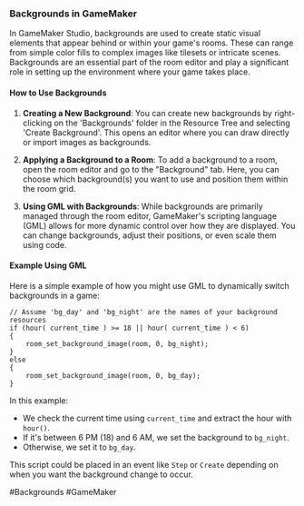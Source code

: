 ### Backgrounds in GameMaker

In GameMaker Studio, backgrounds are used to create static visual elements that appear behind or within your game's rooms. These can range from simple color fills to complex images like tilesets or intricate scenes. Backgrounds are an essential part of the room editor and play a significant role in setting up the environment where your game takes place.

#### How to Use Backgrounds

1. **Creating a New Background**: You can create new backgrounds by right-clicking on the 'Backgrounds' folder in the Resource Tree and selecting 'Create Background'. This opens an editor where you can draw directly or import images as backgrounds.

2. **Applying a Background to a Room**: To add a background to a room, open the room editor and go to the "Background" tab. Here, you can choose which background(s) you want to use and position them within the room grid.

3. **Using GML with Backgrounds**: While backgrounds are primarily managed through the room editor, GameMaker's scripting language (GML) allows for more dynamic control over how they are displayed. You can change backgrounds, adjust their positions, or even scale them using code.

#### Example Using GML

Here is a simple example of how you might use GML to dynamically switch backgrounds in a game:

```gml
// Assume 'bg_day' and 'bg_night' are the names of your background resources
if (hour( current_time ) >= 18 || hour( current_time ) < 6)
{
    room_set_background_image(room, 0, bg_night);
}
else
{
    room_set_background_image(room, 0, bg_day);
}
```

In this example:
- We check the current time using `current_time` and extract the hour with `hour()`.
- If it's between 6 PM (18) and 6 AM, we set the background to `bg_night`.
- Otherwise, we set it to `bg_day`.

This script could be placed in an event like `Step` or `Create` depending on when you want the background change to occur.

#Backgrounds #GameMaker